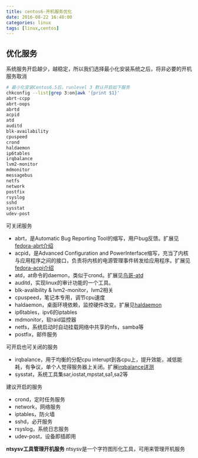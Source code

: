 ```yaml
---
title: centos6-开机服务优化
date: 2016-08-22 16:40:00
categories: linux
tags: [linux,centos]
---
```

## 优化服务
系统服务开启越少，越稳定，所以我们选择最小化安装系统之后，将非必要的开机服务取消
``` bash
# 最小化安装Centos6.5后，runlevel 3 默认开启如下服务
chkconfig --list|grep 3:on|awk '{print $1}'
abrt-ccpp
abrt-oops
abrtd
acpid
atd
auditd
blk-availability
cpuspeed
crond
haldaemon
ip6tables
irqbalance
lvm2-monitor
mdmonitor
messagebus
netfs
network
postfix
rsyslog
sshd
sysstat
udev-post
```
可关闭服务
- abrt，是Automatic Bug Reporting Tool的缩写，用户bug反馈。扩展见[fedora-abrt介绍](https://docs.fedoraproject.org/en-US/Fedora_Draft_Documentation/0.1/html/System_Administrators_Guide/ch-abrt.html)
- acpid，是Advanced Configuration and PowerInterface缩写，充当了内核与应用程序之间的接口，负责将内核的电源管理事件转发给应用程序。扩展见[fedora-acpi介绍](https://docs.fedoraproject.org/en-US/Fedora/18/html/Power_Management_Guide/acpid.html)
- atd，at命令的daemon，类似于crond。扩展见[鸟哥-atd](http://linux.vbird.org/linux_basic/0430cron.php#whatiscron_type)
- auditd，实现linux的审计功能的一个工具。
- blk-avalibility & lvm2-monitor，lvm2相关
- cpuspeed，笔记本专用，调节cpu速度
- haldaemon，桌面环境依赖，监控硬件改变。扩展见[haldaemon](https://www.hscripts.com/tutorials/linux-services/haldaemon.html)
- ip6tables，ipv6的iptables
- mdmonitor，软raid监控器
- netfs，系统启动时自动挂载网络中共享的nfs，samba等
- postfix，邮件服务

可开启也可关闭的服务
- irqbalance，用于均衡的分配cpu interupt到各cpu上，提升效能，减低能耗，有争议，单个人觉得服务器上关闭。扩展[irqbalance详测](http://blog.yufeng.info/archives/2422)
- sysstat，系统工具集sar,iostat,mpstat,sa1,sa2等

建议开启的服务
- crond，定时任务服务
- network，网络服务
- iptables，防火墙
- sshd，必开服务
- rsyslog，系统日志服务
- udev-post，设备即插即用

**ntsysv工具管理开机服务**
ntsysv是一个字符图形化工具，可用来管理开机服务